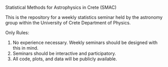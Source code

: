 Statistical Methods for Astrophysics in Crete (SMAC)

This is the repository for a weekly statistics seminar held by the astronomy group within the University of Crete Department of Physics. 

Only Rules:  
1. No experience necessary. Weekly seminars should be designed with this in mind.  
2. Seminars should be interactive and participatory.  
3. All code, plots, and data will be publicly available.  

